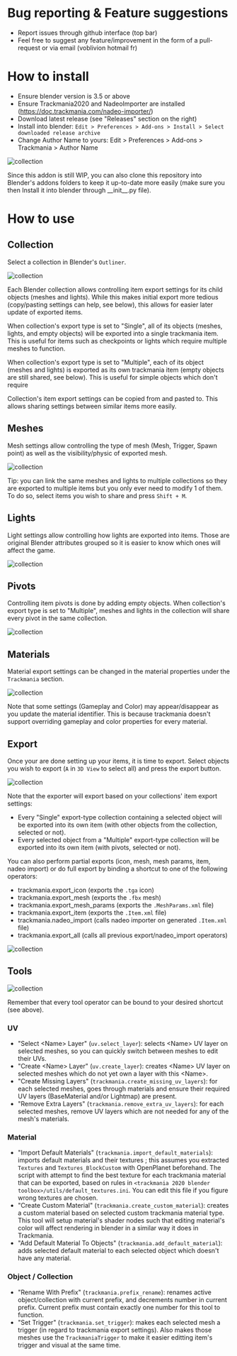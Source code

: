 # Bug reporting & Feature suggestions
- Report issues through github interface (top bar)
- Feel free to suggest any feature/improvement in the form of a pull-request or via email (voblivion <at> hotmail <dot> fr)

# How to install

- Ensure blender version is 3.5 or above
- Ensure Trackmania2020 and NadeoImporter are installed (https://doc.trackmania.com/nadeo-importer/)
- Download latest release (see "Releases" section on the right)
- Install into blender: `Edit > Preferences > Add-ons > Install > Select downloaded release archive`
- Change Author Name to yours: Edit > Preferences > Add-ons > Trackmania > Author Name

![collection](https://github.com/voblivion/trackmania_blender_addon/blob/main/doc/preferences.png?raw=true)

Since this addon is still WIP, you can also clone this repository into Blender's addons folders to keep it up-to-date more easily (make sure you then Install it into blender through \_\_init\_\_.py file).

# How to use

## Collection

Select a collection in Blender's `Outliner`.

![collection](https://github.com/voblivion/trackmania_blender_addon/blob/main/doc/collection.png?raw=true)

Each Blender collection allows controlling item export settings for its child objects (meshes and lights). While this makes initial export more tedious (copy/pasting settings can help, see below), this allows for easier later update of exported items.

When collection's export type is set to "Single", all of its objects (meshes, lights, and empty objects) will be exported into a single trackmania item. This is useful for items such as checkpoints or lights which require multiple meshes to function.

When collection's export type is set to "Multiple", each of its object (meshes and lights) is exported as its own trackmania item (empty objects are still shared, see below). This is useful for simple objects which don't require

Collection's item export settings can be copied from and pasted to. This allows sharing settings between similar items more easily.

## Meshes

Mesh settings allow controlling the type of mesh (Mesh, Trigger, Spawn point) as well as the visibility/physic of exported mesh.

![collection](https://github.com/voblivion/trackmania_blender_addon/blob/main/doc/mesh.png?raw=true)

Tip: you can link the same meshes and lights to multiple collections so they are exported to multiple items but you only ever need to modify 1 of them. To do so, select items you wish to share and press `Shift + M`.

## Lights

Light settings allow controlling how lights are exported into items. Those are original Blender attributes grouped so it is easier to know which ones will affect the game.

![collection](https://github.com/voblivion/trackmania_blender_addon/blob/main/doc/light.png?raw=true)

## Pivots

Controlling item pivots is done by adding empty objects. When collection's export type is set to "Multiple", meshes and lights in the collection will share every pivot in the same collection.

![collection](https://github.com/voblivion/trackmania_blender_addon/blob/main/doc/pivot.png?raw=true)

## Materials

Material export settings can be changed in the material properties under the `Trackmania` section.

![collection](https://github.com/voblivion/trackmania_blender_addon/blob/main/doc/material.png?raw=true)

Note that some settings (Gameplay and Color) may appear/disappear as you update the material identifier. This is because trackmania doesn't support overriding gameplay and color properties for every material.

## Export

Once your are done setting up your items, it is time to export. Select objects you wish to export (`A` in `3D View` to select all) and press the export button.

![collection](https://github.com/voblivion/trackmania_blender_addon/blob/main/doc/export.png?raw=true)

Note that the exporter will export based on your collections' item export settings:
- Every "Single" export-type collection containing a selected object will be exported into its own item (with other objects from the collection, selected or not).
- Every selected object from a "Multiple" export-type collection will be exported into its own item (with pivots, selected or not).


You can also perform partial exports (icon, mesh, mesh params, item, nadeo import) or do full export by binding a shortcut to one of the following operators:
- trackmania.export_icon (exports the `.tga` icon)
- trackmania.export_mesh (exports the `.fbx` mesh)
- trackmania.export_mesh_params (exports the `.MeshParams.xml` file)
- trackmania.export_item (exports the `.Item.xml` file)
- trackmania.nadeo_import (calls nadeo importer on generated `.Item.xml` file)
- trackmania.export_all (calls all previous export/nadeo_import operators)

![collection](https://github.com/voblivion/trackmania_blender_addon/blob/main/doc/shortcut.png?raw=true)

## Tools

![collection](https://github.com/voblivion/trackmania_blender_addon/blob/main/doc/tools.png?raw=true)

Remember that every tool operator can be bound to your desired shortcut (see above).

### UV

- "Select \<Name\> Layer" (`uv.select_layer`): selects \<Name\> UV layer on selected meshes, so you can quickly switch between meshes to edit their UVs.
- "Create \<Name\> Layer" (`uv.create_layer`): creates \<Name\> UV layer on selected meshes which do not yet own a layer with this \<Name\>.
- "Create Missing Layers" (`trackmania.create_missing_uv_layers`): for each selected meshes, goes through materials and ensure their required UV layers (BaseMaterial and/or Lightmap) are present.
- "Remove Extra Layers" (`trackmania.remove_extra_uv_layers`): for each selected meshes, remove UV layers which are not needed for any of the mesh's materials.

### Material

- "Import Default Materials" (`trackmania.import_default_materials`): imports default materials and their textures ; this assumes you extracted `Textures` and `Textures_BlockCustom` with OpenPlanet beforehand. The script with attempt to find the best texture for each trackmania material that can be exported, based on rules in `<trackmania 2020 blender toolbox>/utils/default_textures.ini`. You can edit this file if you figure wrong textures are chosen.
- "Create Custom Material" (`trackmania.create_custom_material`): creates a custom material based on selected custom trackmania material type. This tool will setup material's shader nodes such that editing material's color will affect rendering in blender in a similar way it does in Trackmania.
- "Add Default Material To Objects" (`trackmania.add_default_material`): adds selected default material to each selected object which doesn't have any material.

### Object / Collection

- "Rename With Prefix" (`trackmania.prefix_rename`): renames active object/collection with current prefix, and decrements number in current prefix. Current prefix must contain exactly one number for this tool to function.
- "Set Trigger" (`trackmania.set_trigger`): makes each selected mesh a trigger (in regard to trackmania export settings). Also makes those meshes use the `TrackmaniaTrigger` to make it easier editting item's trigger and visual at the same time. 
